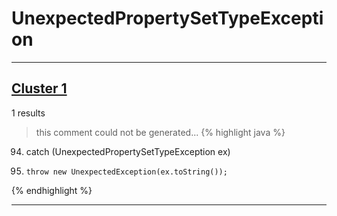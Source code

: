 # UnexpectedPropertySetTypeException

***

## [Cluster 1](./1)
1 results
> this comment could not be generated...
{% highlight java %}
94. catch (UnexpectedPropertySetTypeException ex)
98.     throw new UnexpectedException(ex.toString());
{% endhighlight %}

***

